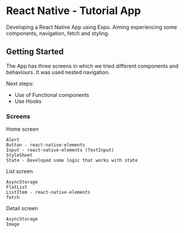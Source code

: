 # React Native - Tutorial App

Developing a React Native App using Expo. Aiming experiencing some components, navigation, fetch and styling.

## Getting Started

The App has three screens in which we tried different components and behaviours.
It was used nested navigation.

Next steps:

- Use of Functional components
- Use Hooks

### Screens

Home screen

```
Alert
Button - react-native-elements
Input - react-native-elements (TextInput)
StyleSheet
State - Developed some logic that works with state
```

List screen

```
AsyncStorage
FlatList
ListItem - react-native-elements
fetch
```

Detail screen

```
AsyncStorage
Image
```
